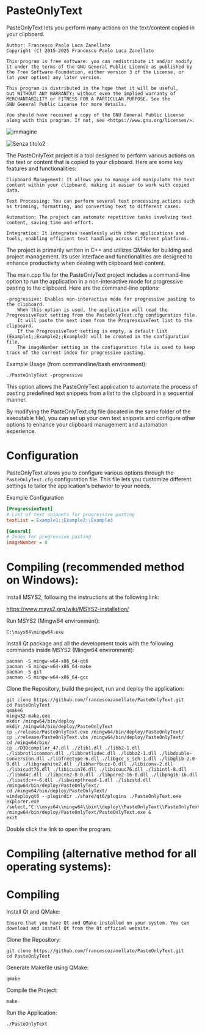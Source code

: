 # PasteOnlyText
PasteOnlyText lets you perform many actions on the text/content copied in your clipboard.

    Author: Francesco Paolo Luca Zanellato
    Copyright (C) 2015-2025 Francesco Paolo Luca Zanellato

    This program is free software: you can redistribute it and/or modify
    it under the terms of the GNU General Public License as published by
    the Free Software Foundation, either version 3 of the License, or
    (at your option) any later version.

    This program is distributed in the hope that it will be useful,
    but WITHOUT ANY WARRANTY; without even the implied warranty of
    MERCHANTABILITY or FITNESS FOR A PARTICULAR PURPOSE. See the
    GNU General Public License for more details.

    You should have received a copy of the GNU General Public License
    along with this program. If not, see <https://www.gnu.org/licenses/>.

![immagine](https://github.com/user-attachments/assets/987feecd-0385-4f5f-8cb5-12d0448bfb54)

![Senza titolo2](https://github.com/user-attachments/assets/0c7c6287-ed51-4361-93d2-dc7027b2aa59)


The PasteOnlyText project is a tool designed to perform various actions on the text or content that is copied to your clipboard. Here are some key features and functionalities:

    Clipboard Management: It allows you to manage and manipulate the text content within your clipboard, making it easier to work with copied data.

    Text Processing: You can perform several text processing actions such as trimming, formatting, and converting text to different cases.

    Automation: The project can automate repetitive tasks involving text content, saving time and effort.

    Integration: It integrates seamlessly with other applications and tools, enabling efficient text handling across different platforms.

The project is primarily written in C++ and utilizes QMake for building and project management. Its user interface and functionalities are designed to enhance productivity when dealing with clipboard text content.

The main.cpp file for the PasteOnlyText project includes a command-line option to run the application in a non-interactive mode for progressive pasting to the clipboard. Here are the command-line options:

    -progressive: Enables non-interactive mode for progressive pasting to the clipboard.
        When this option is used, the application will read the ProgressiveText setting from the PasteOnlyText.cfg configuration file.
        It will paste the next item from the ProgressiveText list to the clipboard.
        If the ProgressiveText setting is empty, a default list (Example1;;Example2;;Example3) will be created in the configuration file.
        The imageNumber setting in the configuration file is used to keep track of the current index for progressive pasting.

Example Usage (from commandline/bash environment):

    ./PasteOnlyText -progressive

This option allows the PasteOnlyText application to automate the process of pasting predefined text snippets from a list to the clipboard in a sequential manner.

By modifying the PasteOnlyText.cfg file (located in the same folder of the executable file), you can set up your own text snippets and configure other options to enhance your clipboard management and automation experience.

# Configuration

PasteOnlyText allows you to configure various options through the `PasteOnlyText.cfg` configuration file. This file lets you customize different settings to tailor the application's behavior to your needs.

Example Configuration

```ini
[ProgressiveText]
# List of text snippets for progressive pasting
textList = Example1;;Example2;;Example3

[General]
# Index for progressive pasting
imageNumber = 0
```


# Compiling (recommended method on Windows):

Install MSYS2, following the instructions at the following link:

https://www.msys2.org/wiki/MSYS2-installation/

Run MSYS2 (Mingw64 environment):

    C:\msys64\mingw64.exe

Install Qt package and all the development tools with the following commands inside MSYS2 (Mingw64 environment):

    pacman -S mingw-w64-x86_64-qt6
    pacman -S mingw-w64-x86_64-make
    pacman -S git
    pacman -S mingw-w64-x86_64-gcc

Clone the Repository, build the project, run and deploy the application:

    git clone https://github.com/francescozanellato/PasteOnlyText.git
    cd PasteOnlyText
    qmake6
    mingw32-make.exe
    mkdir /mingw64/bin/deploy
    mkdir /mingw64/bin/deploy/PasteOnlyText
    cp ./release/PasteOnlyText.exe /mingw64/bin/deploy/PasteOnlyText/
    cp ./release/PasteOnlyText.vbs /mingw64/bin/deploy/PasteOnlyText/
    cd /mingw64/bin/
    cp ./D3Dcompiler_47.dll ./zlib1.dll ./libb2-1.dll ./libbrotlicommon.dll ./libbrotlidec.dll ./libbz2-1.dll ./libdouble-conversion.dll ./libfreetype-6.dll ./libgcc_s_seh-1.dll ./libglib-2.0-0.dll ./libgraphite2.dll ./libharfbuzz-0.dll ./libiconv-2.dll ./libicudt76.dll ./libicuin76.dll ./libicuuc76.dll ./libintl-8.dll ./libmd4c.dll ./libpcre2-8-0.dll ./libpcre2-16-0.dll ./libpng16-16.dll ./libstdc++-6.dll ./libwinpthread-1.dll ./libzstd.dll /mingw64/bin/deploy/PasteOnlyText/
    cd /mingw64/bin/deploy/PasteOnlyText/
    windeployqt6 --plugindir ./share/qt6/plugins ./PasteOnlyText.exe
    explorer.exe /select,"C:\\msys64\\mingw64\\bin\\deploy\\PasteOnlyText\\PasteOnlyText.vbs"
    /mingw64/bin/deploy/PasteOnlyText/PasteOnlyText.exe &
    exit


Double click the link to open the program.



# Compiling (alternative method for all operating systems):


# Compiling

Install Qt and QMake:

    Ensure that you have Qt and QMake installed on your system. You can download and install Qt from the Qt official website.

Clone the Repository:

    git clone https://github.com/francescozanellato/PasteOnlyText.git
    cd PasteOnlyText

Generate Makefile using QMake:

    qmake

Compile the Project:

    make

Run the Application:

    ./PasteOnlyText

